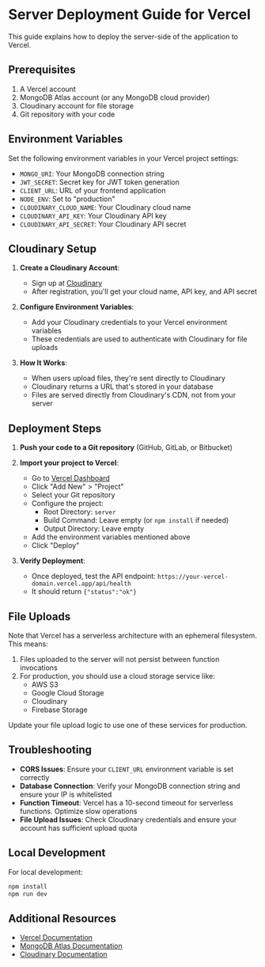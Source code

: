 # Server Deployment Guide for Vercel

This guide explains how to deploy the server-side of the application to Vercel.

## Prerequisites

1. A Vercel account
2. MongoDB Atlas account (or any MongoDB cloud provider)
3. Cloudinary account for file storage
4. Git repository with your code

## Environment Variables

Set the following environment variables in your Vercel project settings:

- `MONGO_URI`: Your MongoDB connection string
- `JWT_SECRET`: Secret key for JWT token generation
- `CLIENT_URL`: URL of your frontend application
- `NODE_ENV`: Set to "production"
- `CLOUDINARY_CLOUD_NAME`: Your Cloudinary cloud name
- `CLOUDINARY_API_KEY`: Your Cloudinary API key
- `CLOUDINARY_API_SECRET`: Your Cloudinary API secret

## Cloudinary Setup

1. **Create a Cloudinary Account**:
   - Sign up at [Cloudinary](https://cloudinary.com/users/register/free)
   - After registration, you'll get your cloud name, API key, and API secret

2. **Configure Environment Variables**:
   - Add your Cloudinary credentials to your Vercel environment variables
   - These credentials are used to authenticate with Cloudinary for file uploads

3. **How It Works**:
   - When users upload files, they're sent directly to Cloudinary
   - Cloudinary returns a URL that's stored in your database
   - Files are served directly from Cloudinary's CDN, not from your server

## Deployment Steps

1. **Push your code to a Git repository** (GitHub, GitLab, or Bitbucket)

2. **Import your project to Vercel**:
   - Go to [Vercel Dashboard](https://vercel.com/dashboard)
   - Click "Add New" > "Project"
   - Select your Git repository
   - Configure the project:
     - Root Directory: `server`
     - Build Command: Leave empty (or `npm install` if needed)
     - Output Directory: Leave empty
   - Add the environment variables mentioned above
   - Click "Deploy"

3. **Verify Deployment**:
   - Once deployed, test the API endpoint: `https://your-vercel-domain.vercel.app/api/health`
   - It should return `{"status":"ok"}`

## File Uploads

Note that Vercel has a serverless architecture with an ephemeral filesystem. This means:

1. Files uploaded to the server will not persist between function invocations
2. For production, you should use a cloud storage service like:
   - AWS S3
   - Google Cloud Storage
   - Cloudinary
   - Firebase Storage

Update your file upload logic to use one of these services for production.

## Troubleshooting

- **CORS Issues**: Ensure your `CLIENT_URL` environment variable is set correctly
- **Database Connection**: Verify your MongoDB connection string and ensure your IP is whitelisted
- **Function Timeout**: Vercel has a 10-second timeout for serverless functions. Optimize slow operations
- **File Upload Issues**: Check Cloudinary credentials and ensure your account has sufficient upload quota

## Local Development

For local development:

```bash
npm install
npm run dev
```

## Additional Resources

- [Vercel Documentation](https://vercel.com/docs)
- [MongoDB Atlas Documentation](https://docs.atlas.mongodb.com/)
- [Cloudinary Documentation](https://cloudinary.com/documentation) 
